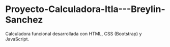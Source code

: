 # Proyecto-Calculadora-Itla---Breylin-Sanchez
Calculadora funcional desarrollada con HTML, CSS (Bootstrap) y JavaScript. 
